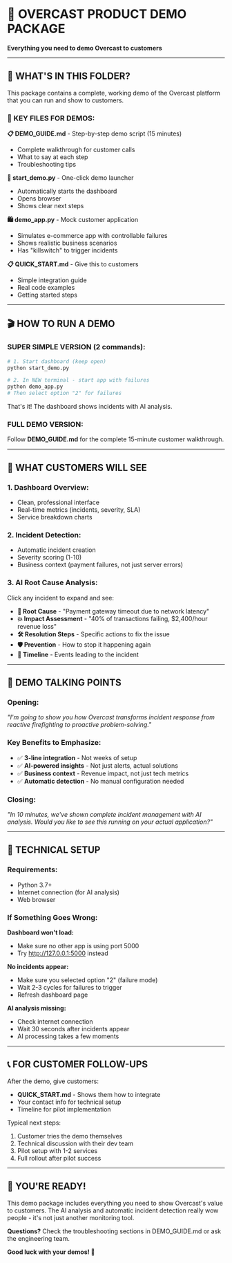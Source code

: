 # 🎯 OVERCAST PRODUCT DEMO PACKAGE

**Everything you need to demo Overcast to customers**

---

## 📁 WHAT'S IN THIS FOLDER?

This package contains a complete, working demo of the Overcast platform that you can run and show to customers.

### 🔑 KEY FILES FOR DEMOS:

**📋 DEMO_GUIDE.md** - Step-by-step demo script (15 minutes)
- Complete walkthrough for customer calls
- What to say at each step
- Troubleshooting tips

**🚀 start_demo.py** - One-click demo launcher
- Automatically starts the dashboard
- Opens browser
- Shows clear next steps

**🛍️ demo_app.py** - Mock customer application  
- Simulates e-commerce app with controllable failures
- Shows realistic business scenarios
- Has "killswitch" to trigger incidents

**📋 QUICK_START.md** - Give this to customers
- Simple integration guide
- Real code examples
- Getting started steps

---

## 🎬 HOW TO RUN A DEMO

### SUPER SIMPLE VERSION (2 commands):

```bash
# 1. Start dashboard (keep open)
python start_demo.py

# 2. In NEW terminal - start app with failures
python demo_app.py
# Then select option "2" for failures
```

That's it! The dashboard shows incidents with AI analysis.

### FULL DEMO VERSION:
Follow **DEMO_GUIDE.md** for the complete 15-minute customer walkthrough.

---

## 🤖 WHAT CUSTOMERS WILL SEE

### 1. Dashboard Overview:
- Clean, professional interface
- Real-time metrics (incidents, severity, SLA)
- Service breakdown charts

### 2. Incident Detection:
- Automatic incident creation
- Severity scoring (1-10)
- Business context (payment failures, not just server errors)

### 3. AI Root Cause Analysis:
Click any incident to expand and see:
- **🎯 Root Cause** - "Payment gateway timeout due to network latency"
- **💥 Impact Assessment** - "40% of transactions failing, $2,400/hour revenue loss"
- **🛠️ Resolution Steps** - Specific actions to fix the issue
- **🛡️ Prevention** - How to stop it happening again
- **📅 Timeline** - Events leading to the incident

---

## 🎯 DEMO TALKING POINTS

### Opening:
*"I'm going to show you how Overcast transforms incident response from reactive firefighting to proactive problem-solving."*

### Key Benefits to Emphasize:
- ✅ **3-line integration** - Not weeks of setup
- ✅ **AI-powered insights** - Not just alerts, actual solutions
- ✅ **Business context** - Revenue impact, not just tech metrics
- ✅ **Automatic detection** - No manual configuration needed

### Closing:
*"In 10 minutes, we've shown complete incident management with AI analysis. Would you like to see this running on your actual application?"*

---

## 🔧 TECHNICAL SETUP

### Requirements:
- Python 3.7+
- Internet connection (for AI analysis)
- Web browser

### If Something Goes Wrong:

**Dashboard won't load:**
- Make sure no other app is using port 5000
- Try http://127.0.0.1:5000 instead

**No incidents appear:**
- Make sure you selected option "2" (failure mode)
- Wait 2-3 cycles for failures to trigger
- Refresh dashboard page

**AI analysis missing:**
- Check internet connection
- Wait 30 seconds after incidents appear
- AI processing takes a few moments

---

## 📞 FOR CUSTOMER FOLLOW-UPS

After the demo, give customers:
- **QUICK_START.md** - Shows them how to integrate
- Your contact info for technical setup
- Timeline for pilot implementation

Typical next steps:
1. Customer tries the demo themselves
2. Technical discussion with their dev team
3. Pilot setup with 1-2 services
4. Full rollout after pilot success

---

## 🎉 YOU'RE READY!

This demo package includes everything you need to show Overcast's value to customers. The AI analysis and automatic incident detection really wow people - it's not just another monitoring tool.

**Questions?** Check the troubleshooting sections in DEMO_GUIDE.md or ask the engineering team.

**Good luck with your demos! 🚀** 
